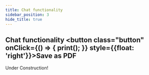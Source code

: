```yaml
---
title: Chat functionality
sidebar_position: 3
hide_title: true
---
```

## Chat functionality <button class="button" onClick={() => { print(); }} style={{float: 'right'}}>Save as PDF</button>

Under Construction!